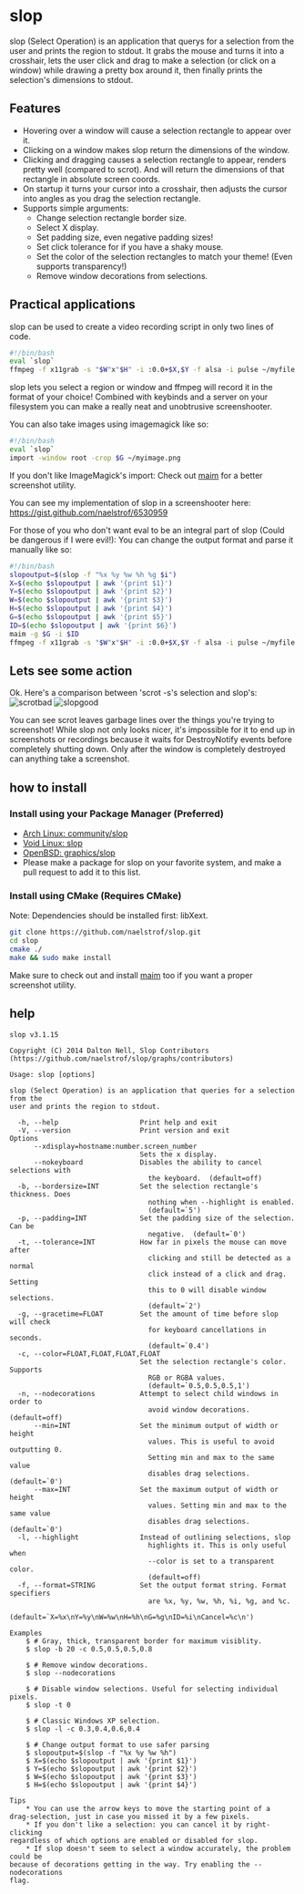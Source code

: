 # slop

slop (Select Operation) is an application that querys for a selection from the user and prints the region to stdout. It grabs the mouse and turns it into a crosshair, lets the user click and drag to make a selection (or click on a window) while drawing a pretty box around it, then finally prints the selection's dimensions to stdout.

## Features
* Hovering over a window will cause a selection rectangle to appear over it.
* Clicking on a window makes slop return the dimensions of the window.
* Clicking and dragging causes a selection rectangle to appear, renders pretty well (compared to scrot). And will return the dimensions of that rectangle in absolute screen coords.
* On startup it turns your cursor into a crosshair, then adjusts the cursor into angles as you drag the selection rectangle.
* Supports simple arguments:
    * Change selection rectangle border size.
    * Select X display.
    * Set padding size, even negative padding sizes!
    * Set click tolerance for if you have a shaky mouse.
    * Set the color of the selection rectangles to match your theme! (Even supports transparency!)
    * Remove window decorations from selections.

## Practical applications
slop can be used to create a video recording script in only two lines of code.
```bash
#!/bin/bash
eval `slop`
ffmpeg -f x11grab -s "$W"x"$H" -i :0.0+$X,$Y -f alsa -i pulse ~/myfile.webm
```
slop lets you select a region or window and ffmpeg will record it in the format of your choice!
Combined with keybinds and a server on your filesystem you can make a really neat and unobtrusive screenshooter.

You can also take images using imagemagick like so:
```bash
#!/bin/bash
eval `slop`
import -window root -crop $G ~/myimage.png
```
If you don't like ImageMagick's import: Check out [maim](https://github.com/naelstrof/maim) for a better screenshot utility.

You can see my implementation of slop in a screenshooter here:
https://gist.github.com/naelstrof/6530959

For those of you who don't want eval to be an integral part of slop (Could be dangerous if I were evil!): You can change the output format and parse it manually like so:
```bash
#!/bin/bash
slopoutput=$(slop -f "%x %y %w %h %g $i")
X=$(echo $slopoutput | awk '{print $1}')
Y=$(echo $slopoutput | awk '{print $2}')
W=$(echo $slopoutput | awk '{print $3}')
H=$(echo $slopoutput | awk '{print $4}')
G=$(echo $slopoutput | awk '{print $5}')
ID=$(echo $slopoutput | awk '{print $6}')
maim -g $G -i $ID
ffmpeg -f x11grab -s "$W"x"$H" -i :0.0+$X,$Y -f alsa -i pulse ~/myfile.webm
```

## Lets see some action
Ok. Here's a comparison between 'scrot -s's selection and slop's:
![scrotbad](http://farmpolice.com/content/images/2014-10-14-12:08:24.png)
![slopgood](http://farmpolice.com/content/images/2014-10-14-12:14:51.png)

You can see scrot leaves garbage lines over the things you're trying to screenshot!
While slop not only looks nicer, it's impossible for it to end up in screenshots or recordings because it waits for DestroyNotify events before completely shutting down. Only after the window is completely destroyed can anything take a screenshot.

## how to install

### Install using your Package Manager (Preferred)

* [Arch Linux: community/slop](https://www.archlinux.org/packages/community/x86_64/slop/)
* [Void Linux: slop](https://github.com/voidlinux/void-packages/blob/24ac22af44018e2598047e5ef7fd3522efa79db5/srcpkgs/slop/template)
* [OpenBSD: graphics/slop](http://openports.se/graphics/slop)
* Please make a package for slop on your favorite system, and make a pull request to add it to this list.


### Install using CMake (Requires CMake)

Note: Dependencies should be installed first: libXext.

```bash
git clone https://github.com/naelstrof/slop.git
cd slop
cmake ./
make && sudo make install
```

Make sure to check out and install [maim](https://github.com/naelstrof/maim) too if you want a proper screenshot utility.

help
----
```text
slop v3.1.15

Copyright (C) 2014 Dalton Nell, Slop Contributors
(https://github.com/naelstrof/slop/graphs/contributors)

Usage: slop [options]

slop (Select Operation) is an application that queries for a selection from the
user and prints the region to stdout.

  -h, --help                    Print help and exit
  -V, --version                 Print version and exit
Options
      --xdisplay=hostname:number.screen_number
                                Sets the x display.
      --nokeyboard              Disables the ability to cancel selections with
                                  the keyboard.  (default=off)
  -b, --bordersize=INT          Set the selection rectangle's thickness. Does
                                  nothing when --highlight is enabled.
                                  (default=`5')
  -p, --padding=INT             Set the padding size of the selection. Can be
                                  negative.  (default=`0')
  -t, --tolerance=INT           How far in pixels the mouse can move after
                                  clicking and still be detected as a normal
                                  click instead of a click and drag. Setting
                                  this to 0 will disable window selections.
                                  (default=`2')
  -g, --gracetime=FLOAT         Set the amount of time before slop will check
                                  for keyboard cancellations in seconds.
                                  (default=`0.4')
  -c, --color=FLOAT,FLOAT,FLOAT,FLOAT
                                Set the selection rectangle's color. Supports
                                  RGB or RGBA values.
                                  (default=`0.5,0.5,0.5,1')
  -n, --nodecorations           Attempt to select child windows in order to
                                  avoid window decorations.  (default=off)
      --min=INT                 Set the minimum output of width or height
                                  values. This is useful to avoid outputting 0.
                                  Setting min and max to the same value
                                  disables drag selections.  (default=`0')
      --max=INT                 Set the maximum output of width or height
                                  values. Setting min and max to the same value
                                  disables drag selections.  (default=`0')
  -l, --highlight               Instead of outlining selections, slop
                                  highlights it. This is only useful when
                                  --color is set to a transparent color.
                                  (default=off)
  -f, --format=STRING           Set the output format string. Format specifiers
                                  are %x, %y, %w, %h, %i, %g, and %c.
                                  (default=`X=%x\nY=%y\nW=%w\nH=%h\nG=%g\nID=%i\nCancel=%c\n')

Examples
    $ # Gray, thick, transparent border for maximum visiblity.
    $ slop -b 20 -c 0.5,0.5,0.5,0.8

    $ # Remove window decorations.
    $ slop --nodecorations

    $ # Disable window selections. Useful for selecting individual pixels.
    $ slop -t 0

    $ # Classic Windows XP selection.
    $ slop -l -c 0.3,0.4,0.6,0.4

    $ # Change output format to use safer parsing
    $ slopoutput=$(slop -f "%x %y %w %h")
    $ X=$(echo $slopoutput | awk '{print $1}')
    $ Y=$(echo $slopoutput | awk '{print $2}')
    $ W=$(echo $slopoutput | awk '{print $3}')
    $ H=$(echo $slopoutput | awk '{print $4}')

Tips
    * You can use the arrow keys to move the starting point of a
drag-selection, just in case you missed it by a few pixels.
    * If you don't like a selection: you can cancel it by right-clicking
regardless of which options are enabled or disabled for slop.
    * If slop doesn't seem to select a window accurately, the problem could be
because of decorations getting in the way. Try enabling the --nodecorations
flag.
```
